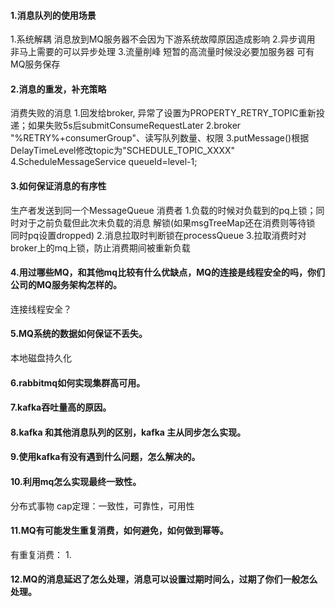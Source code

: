 #### 1.消息队列的使用场景
1.系统解耦 消息放到MQ服务器不会因为下游系统故障原因造成影响
2.异步调用 非马上需要的可以异步处理 
3.流量削峰 短暂的高流量时候没必要加服务器 可有MQ服务保存

#### 2.消息的重发，补充策略
消费失败的消息
1.回发给broker, 异常了设置为PROPERTY_RETRY_TOPIC重新投递；如果失败5s后submitConsumeRequestLater
2.broker "%RETRY%+consumerGroup"、读写队列数量、权限
3.putMessage()根据DelayTimeLevel修改topic为"SCHEDULE_TOPIC_XXXX"
4.ScheduleMessageService queueId=level-1;


#### 3.如何保证消息的有序性
生产者发送到同一个MessageQueue
消费者
1.负载的时候对负载到的pq上锁；同时对于之前负载但此次未负载的消息 解锁(如果msgTreeMap还在消费则等待锁 同时pq设置dropped)
2.消息拉取时判断锁在processQueue
3.拉取消费时对broker上的mq上锁，防止消费期间被重新负载

#### 4.用过哪些MQ，和其他mq比较有什么优缺点，MQ的连接是线程安全的吗，你们公司的MQ服务架构怎样的。
连接线程安全？

#### 5.MQ系统的数据如何保证不丢失。
本地磁盘持久化

#### 6.rabbitmq如何实现集群高可用。

#### 7.kafka吞吐量高的原因。

#### 8.kafka 和其他消息队列的区别，kafka 主从同步怎么实现。

#### 9.使用kafka有没有遇到什么问题，怎么解决的。

#### 10.利用mq怎么实现最终一致性。
分布式事物 cap定理：一致性，可靠性，可用性


#### 11.MQ有可能发生重复消费，如何避免，如何做到幂等。
有重复消费：
1.


#### 12.MQ的消息延迟了怎么处理，消息可以设置过期时间么，过期了你们一般怎么处理。
